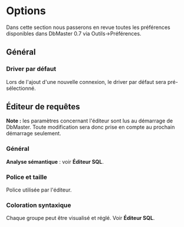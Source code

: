 Options
=======

Dans cette section nous passerons en revue toutes les préférences disponibles dans DbMaster 0.7 via Outils→Préférences.


Général
-------

### Driver par défaut ###

Lors de l'ajout d'une nouvelle connexion, le driver par défaut sera pré-sélectionné.


Éditeur de requêtes
-------------------

**Note :** les paramètres concernant l'éditeur sont lus au démarrage de DbMaster. Toute modification sera donc prise en compte au prochain démarrage seulement.

### Général ###

**Analyse sémantique** : voir **Éditeur SQL**.

### Police et taille ###

Police utilisée par l'éditeur.

### Coloration syntaxique ###

Chaque groupe peut être visualisé et réglé. Voir **Éditeur SQL**.
